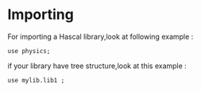 # Importing
For importing a Hascal library,look at following example :
```
use physics;
```

if your library have tree structure,look at this example :
```
use mylib.lib1 ;
```
